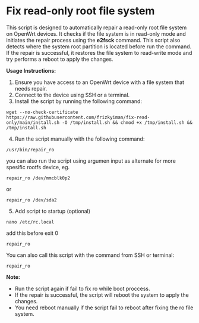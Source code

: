 # Fix read-only root file system
This script is designed to automatically repair a read-only root file system on OpenWrt devices. It checks if the file system is in read-only mode and initiates the repair process using the **e2fsck** command. 
This script also detects where the system root partition is located before run the command. 
If the repair is successful, it restores the file system to read-write mode and try performs a reboot to apply the changes.

**Usage Instructions:**
1. Ensure you have access to an OpenWrt device with a file system that needs repair.
2. Connect to the device using SSH or a terminal.
3. Install the script by running the following command:
  ```
  wget --no-check-certificate https://raw.githubusercontent.com/frizkyiman/fix-read-only/main/install.sh -O /tmp/install.sh && chmod +x /tmp/install.sh && /tmp/install.sh
  ```

4. Run the script manually with the following command:
  ```
  /usr/bin/repair_ro
  ```
  you can also run the script using argumen input as alternate for more spesific rootfs device, eg.
  ```
  repair_ro /dev/mmcblk0p2
  ```
  or
  ```
  repair_ro /dev/sda2
  ```
5. Add script to startup (optional)
  ```
  nano /etc/rc.local
  ```
  add this before exit 0
  ```
  repair_ro
  ```

You can also call this script with the command from SSH or terminal:
```
repair_ro
```
  
  **Note:** 
* Run the script again if fail to fix ro while boot proccess.
* If the repair is successful, the script will reboot the system to apply the changes.
* You need reboot manually if the script fail to reboot after fixing the ro file system.
